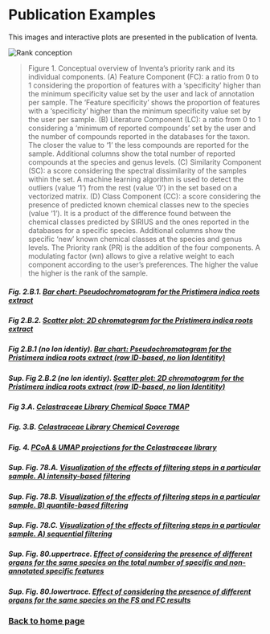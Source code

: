 <h1>Publication Examples</h1>

This images and interactive plots are presented in the publication of Iventa.

![Rank conception](/assets/img/Detailed_priorityrank.png)

>Figure 1. Conceptual overview of Inventa’s priority rank and its individual components. (A) Feature Component (FC): a ratio from 0 to 1 considering the proportion of features with a ‘specificity’ higher than the minimum specificity value set by the user and lack of annotation per sample. The ‘Feature specificity’ shows the proportion of features with a ‘specificity’ higher than the minimum specificity value set by the user per sample. (B) Literature Component (LC): a ratio from 0 to 1 considering a ‘minimum of reported compounds’ set by the user and the number of compounds reported in the databases for the taxon. The closer the value to ‘1’ the less compounds are reported for the sample. Additional columns show the total number of reported compounds at the species and genus levels. (C) Similarity Component (SC): a score considering the spectral dissimilarity of the samples within the set. A machine learning algorithm is used to detect the outliers (value ‘1’) from the rest (value ‘0’) in the set based on a vectorized matrix. (D) Class Component (CC): a score considering the presence of predicted known chemical classes new to the species (value ‘1’). It is a product of the difference found between the chemical classes predicted by SIRIUS and the ones reported in the databases for a specific species. Additional columns show the specific ‘new’ known chemical classes at the species and genus levels. The Priority rank (PR) is the addition of the four components. A modulating factor (wn) allows to give a relative weight to each component according to the user’s preferences. The higher the value the higher is the rank of the sample. 



##### Fig. 2.B.1. [**Bar chart: Pseudochromatogram for the Pristimera indica roots extract**](/assets/img/pseudochromato_ID.html)

##### Fig 2.B.2. [**Scatter plot: 2D chromatogram for the Pristimera indica roots extract**](/assets/img/chromato2D_ID.html)

##### Fig 2.B.1 (no Ion identiy). [**Bar chart: Pseudochromatogram for the Pristimera indica roots extract (row ID-based, no Iion Identitity)**](/assets/img/pseudochromato_noID.html)
##### Sup. Fig 2.B.2 (no Ion identiy). [**Scatter plot: 2D chromatogram for the Pristimera indica roots extract (row ID-based, no Iion Identitity)**](/assets/img/chromato2D_noID.html)

##### Fig 3.A. [**Celastraceae Library Chemical Space TMAP**](/assets/img/Celastraceae_annotation_vs_lotusdnp_tmap.html)

##### Fig. 3.B. [**Celastraceae Library Chemical Coverage**](/assets/img/Chemical_class_Celastraceae.html)  

##### Fig. 4. [**PCoA & UMAP projections for the Celastraceae library**](/assets/img/PCoA_UMAP_2D.html)


##### Sup. Fig. 78.A. [**Visualization of the effects of filtering steps in a particular sample. A) intensity-based filtering**](/assets/img/filtering_plot_perc.html)

##### Sup. Fig. 78.B. [**Visualization of the effects of filtering steps in a particular sample. B) quantile-based filtering**](/assets/img/filtering_plot_quant.html)
##### Sup. Fig. 78.C. [**Visualization of the effects of filtering steps in a particular sample. A) sequential filtering**](/assets/img/filtering_plot_perquant.html)

##### Sup. Fig. 80.uppertrace. [**Effect of considering the presence of different organs for the same species on the total number of specific and non-annotated specific features**](/assets/img/Catha_pp1.html)
##### Sup. Fig. 80.lowertrace. [**Effect of considering the presence of different organs for the same species on the FS and FC results**](/assets/img/Catha_pp2.html)

### [Back to home page](index.md)